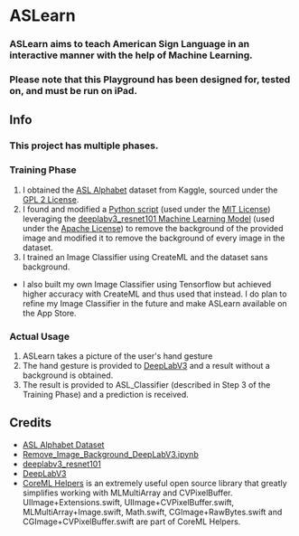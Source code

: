  # ASLearn 
 
 ### ASLearn aims to teach American Sign Language in an interactive manner with the help of Machine Learning.
 ### Please note that this Playground has been designed for, tested on, and must be run on iPad.
 
 ## Info 
 ### This project has multiple phases. 
 ### Training Phase
 1. I obtained the [ASL Alphabet](https://www.kaggle.com/grassknoted/asl-alphabet) dataset from Kaggle, sourced under the [GPL 2 License](https://www.gnu.org/licenses/old-licenses/gpl-2.0.en.html).
2. I found and modified a [Python script](https://github.com/eugenesiow/practical-ml/blob/master/notebooks/Remove_Image_Background_DeepLabV3.ipynb) (used under the [MIT License](https://github.com/eugenesiow/practical-ml/blob/master/LICENSE)) leveraging the [deeplabv3_resnet101 Machine Learning Model](https://github.com/tensorflow/models/tree/master/research/deeplab) (used under the [Apache License](https://github.com/tensorflow/models/blob/master/LICENSE)) to remove the background of the provided image and modified it to remove the background of every image in the dataset. 
3. I trained an Image Classifier using CreateML and the dataset sans background.
* I also built my own Image Classifier using Tensorflow but achieved higher accuracy with CreateML and thus used that instead. I do plan to refine my Image Classifier in the future and make ASLearn available on the App Store.
### Actual Usage
1. ASLearn takes a picture of the user's hand gesture
2. The hand gesture is provided to [DeepLabV3](https://developer.apple.com/machine-learning/models/) and a result without a background is obtained.
3. The result is provided to ASL_Classifier (described in Step 3 of the Training Phase) and a prediction is received. 

## Credits
- [ASL Alphabet Dataset](https://www.kaggle.com/grassknoted/asl-alphabet)
- [Remove_Image_Background_DeepLabV3.ipynb](https://github.com/eugenesiow/practical-ml/blob/master/notebooks/Remove_Image_Background_DeepLabV3.ipynb)
- [deeplabv3_resnet101](https://github.com/tensorflow/models/tree/master/research/deeplab)
- [DeepLabV3](https://developer.apple.com/machine-learning/models/)
- [CoreML Helpers](https://github.com/hollance/CoreMLHelpers) is an extremely useful open source library that greatly simplifies working with MLMultiArray and CVPixelBuffer. UIImage+Extensions.swift, UIImage+CVPixelBuffer.swift, MLMultiArray+Image.swift, Math.swift, CGImage+RawBytes.swift and CGImage+CVPixelBuffer.swift are part of CoreML Helpers.

